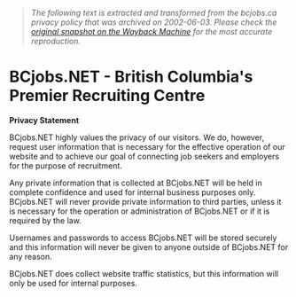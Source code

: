 > *The following text is extracted and transformed from the bcjobs.ca privacy policy that was archived on 2002-06-03. Please check the [original snapshot on the Wayback Machine](https://web.archive.org/web/20020603151035id_/http%3A//www.bcjobs.net/privacystatement.cfm) for the most accurate reproduction.*

# BCjobs.NET - British Columbia's Premier Recruiting Centre

  
**Privacy Statement**

BCjobs.NET highly values the privacy of our visitors. We do, however, request user information that is necessary for the effective operation of our website and to achieve our goal of connecting job seekers and employers for the purpose of recruitment.

Any private information that is collected at BCjobs.NET will be held in complete confidence and used for internal business purposes only. BCjobs.NET will never provide private information to third parties, unless it is necessary for the operation or administration of BCjobs.NET or if it is required by the law. 

Usernames and passwords to access BCjobs.NET will be stored securely and this information will never be given to anyone outside of BCjobs.NET for any reason.

BCjobs.NET does collect website traffic statistics, but this information will only be used for internal purposes. 

  

